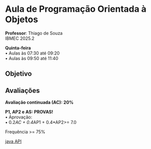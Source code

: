 # Aula de Programação Orientada à Objetos 
**Professor**: Thiago de Souza   
IBMEC 2025.2

**Quinta-feira**  
• Aulas às 07:30 até 09:20  
• Aulas às 09:50 até 11:40


## Objetivo

## Avaliações

**Avaliação continuada (AC): 20%**    

**P1, AP2 e AS: PROVAS!**  
• Aprovação:  
• 0.2*AC + 0.4*AP1 + 0.4*AP2>= 7.0  

Frequência >= 75%  

[java API](https://docs.oracle.com/javase/8/docs/api/)
